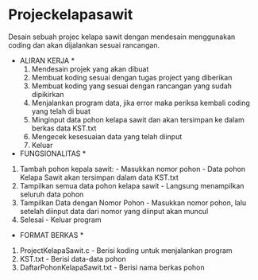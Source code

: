 # Projeckelapasawit
Desain sebuah projec kelapa sawit dengan mendesain menggunakan coding dan akan dijalankan sesuai rancangan.
* ALIRAN KERJA * 
  1. Mendesain projek yang akan dibuat
  2. Membuat koding sesuai dengan tugas project yang diberikan
  3. Membuat koding yang sesuai dengan rancangan yang sudah dipikirkan
  4. Menjalankan program data, jika error maka periksa kembali coding yang telah di buat
  5. Minginput data pohon kelapa sawit dan akan tersimpan ke dalam berkas data KST.txt
  6. Mengecek kesesuaian data yang telah diinput
  7. Keluar
 * FUNGSIONALITAS * 
  1. Tambah pohon kepala sawit:
    - Masukkan nomor pohon
    - Data pohon Kelapa Sawit akan tersimpan dalam data KST.txt
  2. Tampilkan semua data pohon kelapa sawit
    - Langsung menampilkan seluruh data pohon
  3. Tampilkan Data dengan Nomor Pohon
    - Masukkan nomor pohon, lalu setelah diinput data dari nomor yang diinput akan muncul
  4. Selesai
    - Keluar program
 * FORMAT BERKAS *
  1. ProjectKelapaSawit.c
    - Berisi koding untuk menjalankan program
  2. KST.txt
    - Berisi data-data pohon
  3. DaftarPohonKelapaSawit.txt
    - Berisi nama berkas pohon
